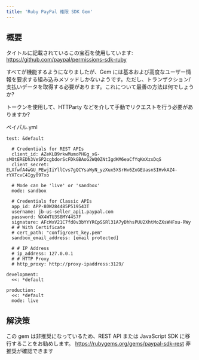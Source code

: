 ```yaml
---
title: 'Ruby PayPal 権限 SDK Gem'
---
```


## 概要
タイトルに記載されているこの宝石を使用しています: https://github.com/paypal/permissions-sdk-ruby

すべてが機能するようになりましたが、Gem には基本および高度なユーザー情報を要求する組み込みメソッドしかないようです。ただし、トランザクション/支払いデータを取得する必要があります。これについて最善の方法は何でしょうか?

トークンを使用して、HTTParty などを介して手動でリクエストを行う必要がありますか?

ペイパル.yml

```
test: &default

  # Credentials for REST APIs
  client_id: AZeKLB9rkwMumoPHGg_xG-sMOtEREDh3VeSP2cgbdorScFDkGBAoG2WQ0ZNtIgdKM6eaCfYqKmXzxDqS
  client_secret: ELXfwfA4wGU_PEwjIiYllCvs7gQCYsaWyN_yzXux5XSrHv6ZxGEUasnSIHvkAZ4-rYXTcvC4Igy097xo

  # Mode can be 'live' or 'sandbox'
  mode: sandbox

  # Credentials for Classic APIs
  app_id: APP-80W284485P519543T
  username: jb-us-seller_api1.paypal.com
  password: WX4WTU3S8MY44S7F
  signature: AFcWxV21C7fd0v3bYYYRCpSSRl31A7yDhhsPUU2XhtMoZXsWHFxu-RWy
  # # With Certificate
  # cert_path: "config/cert_key.pem"
  sandbox_email_address: [email protected]

  # # IP Address
  # ip_address: 127.0.0.1
  # # HTTP Proxy
  # http_proxy: http://proxy-ipaddress:3129/

development:
  <<: *default

production:
  <<: *default
  mode: live

```
## 解決策
この gem は非推奨になっているため、REST API または JavaScript SDK に移行することをお勧めします。 https://rubygems.org/gems/paypal-sdk-rest 非推奨が確認できます

